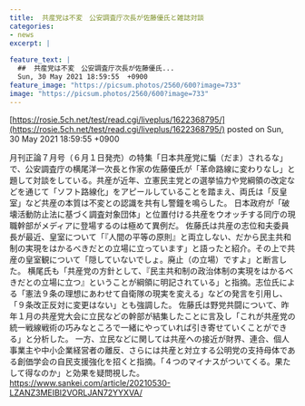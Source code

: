 ```yaml
---
title:  共産党は不変　公安調査庁次長が佐藤優氏と雑誌対談  
categories:
- news
excerpt: |
  
feature_text: |
  ##  共産党は不変　公安調査庁次長が佐藤優氏...
  Sun, 30 May 2021 18:59:55  +0900
feature_image: "https://picsum.photos/2560/600?image=733"
image: "https://picsum.photos/2560/600?image=733"
---
```


[https://rosie.5ch.net/test/read.cgi/liveplus/1622368795/](https://rosie.5ch.net/test/read.cgi/liveplus/1622368795/)
posted on Sun, 30 May 2021 18:59:55  +0900

<!--more-->

月刊正論７月号（６月１日発売）の特集「日本共産党に騙（だま）されるな」で、公安調査庁の横尾洋一次長と作家の佐藤優氏が「革命路線に変わりなし」と題して対談をしている。共産が近年、立憲民主党との選挙協力や党綱領の改定などを通じて「ソフト路線化」をアピールしていることを踏まえ、両氏は「反皇室」など共産の本質は不変との認識を共有し警鐘を鳴らした。 日本政府が「破壊活動防止法に基づく調査対象団体」と位置付ける共産をウオッチする同庁の現職幹部がメディアに登場するのは極めて異例だ。 佐藤氏は共産の志位和夫委員長が最近、皇室について「『人間の平等の原則』と両立しない、だから民主共和制の実現をはかるべきだとの立場に立っています」と語ったと紹介。その上で共産の皇室観について「隠していないでしょ。廃止（の立場）ですよ」と断言した。 横尾氏も「共産党の方針として、『民主共和制の政治体制の実現をはかるべきだとの立場に立つ』ということが綱領に明記されている」と指摘。志位氏による「憲法９条の理想にあわせて自衛隊の現実を変える」などの発言を引用し、「９条改正反対に変更はない」とも強調した。 佐藤氏は野党共闘について、昨年１月の共産党大会に立民などの幹部が結集したことに言及し「これが共産党の統一戦線戦術の巧みなところで一緒にやっていれば引き寄せていくことができる」と分析した。 一方、立民などに関しては共産への接近が財界、連合、個人事業主や中小企業経営者の離反、さらには共産と対立する公明党の支持母体である創価学会の自民支援強化を招くと指摘。「４つのマイナスがついてくる。果たして得なのか」と効果を疑問視した。 https://www.sankei.com/article/20210530-LZANZ3MEIBI2VORLJAN72YYXVA/
